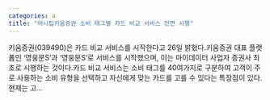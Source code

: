 ```yaml
---
categories: a
title: "머니팁키움증권 소비 태그별 카드 비교 서비스 전면 시행"
---
```

 키움증권(039490)은 카드 비교 서비스를 시작한다고 26일 밝혔다.키움증권 대표 플랫폼인 ‘영웅문S’과 ‘영웅문S’로 서비스를 시작했으며, 이는 마이데이터 사업자 증권사 최초로 시행하는 것이다.카드 비교 서비스는 소비 태그를 40여가지로 구분하여 고객이 주로 사용하는 소비 유형을 선택하고 자신에게 맞는 카드를 고를 수 있다는 특장점이 있다. 현재는 고...